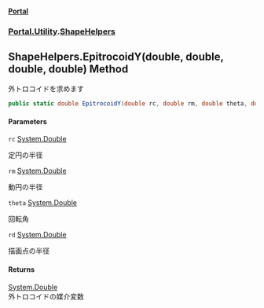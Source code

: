 #### [Portal](index.md 'index')
### [Portal.Utility](Portal.Utility.md 'Portal.Utility').[ShapeHelpers](ShapeHelpers.md 'Portal.Utility.ShapeHelpers')

## ShapeHelpers.EpitrocoidY(double, double, double, double) Method

外トロコイドを求めます

```csharp
public static double EpitrocoidY(double rc, double rm, double theta, double rd);
```
#### Parameters

<a name='Portal.Utility.ShapeHelpers.EpitrocoidY(double,double,double,double).rc'></a>

`rc` [System.Double](https://docs.microsoft.com/en-us/dotnet/api/System.Double 'System.Double')

定円の半径

<a name='Portal.Utility.ShapeHelpers.EpitrocoidY(double,double,double,double).rm'></a>

`rm` [System.Double](https://docs.microsoft.com/en-us/dotnet/api/System.Double 'System.Double')

動円の半径

<a name='Portal.Utility.ShapeHelpers.EpitrocoidY(double,double,double,double).theta'></a>

`theta` [System.Double](https://docs.microsoft.com/en-us/dotnet/api/System.Double 'System.Double')

回転角

<a name='Portal.Utility.ShapeHelpers.EpitrocoidY(double,double,double,double).rd'></a>

`rd` [System.Double](https://docs.microsoft.com/en-us/dotnet/api/System.Double 'System.Double')

描画点の半径

#### Returns
[System.Double](https://docs.microsoft.com/en-us/dotnet/api/System.Double 'System.Double')  
外トロコイドの媒介変数